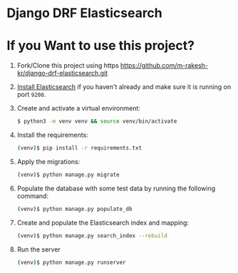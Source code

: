 # Django DRF Elasticsearch

# If you Want to use this project?

1. Fork/Clone this project using https https://github.com/m-rakesh-kr/django-drf-elasticsearch.git

2. [Install Elasticsearch](https://www.elastic.co/guide/en/elasticsearch/reference/current/install-elasticsearch.html) if you haven't already and make sure it is running on port `9200`.

3. Create and activate a virtual environment:

    ```sh
    $ python3 -m venv venv && source venv/bin/activate
    ```

4. Install the requirements:

    ```sh
    (venv)$ pip install -r requirements.txt
    ```

5. Apply the migrations:

    ```sh
    (venv)$ python manage.py migrate
    ```

6. Populate the database with some test data by running the following command:

    ```sh
    (venv)$ python manage.py populate_db
    ```

7. Create and populate the Elasticsearch index and mapping:

    ```sh
    (venv)$ python manage.py search_index --rebuild
    ```

8. Run the server

    ```sh
    (venv)$ python manage.py runserver
    ```
